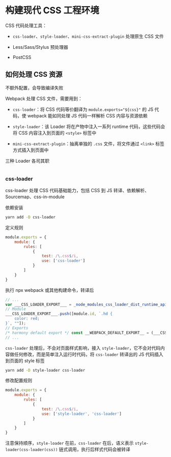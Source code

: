 # 构建现代 CSS 工程环境

CSS 代码处理工具：

- `css-loader`、`style-loader`、`mini-css-extract-plugin` 处理原生 CSS 文件

- Less/Sass/Stylus 预处理器

- PostCSS

## 如何处理 CSS 资源

不额外配置，会导致编译失败

Webpack 处理 CSS 文件，需要用到：

- `css-loader`：将 CSS 代码等价翻译为 `module.exports="${css}"` 的 JS 代码，使 webpack 能如同处理 JS 代码一样解析 CSS 内容与资源依赖

- `style-loader`：该 Loader 将在产物中注入一系列 runtime 代码，这些代码会将 CSS 内容注入到页面的 `<style>` 标签中

- `mini-css-extract-plugin`：抽离单独的 `.css` 文件，将文件通过 `<link>` 标签方式插入到页面中

三种 Loader 各司其职

<img />

### css-loader

css-loader 处理 CSS 代码基础能力，包括 CSS 到 JS 转译、依赖解析、Sourcemap、css-in-module

依赖安装

```bash
yarn add -D css-loader
```

定义规则

```js
module.exports = {
    module: {
        rules: [
            {
                test: /\.css$/i,
                use: ['css-loader']
            }
        ]
    }
}
```

执行 npx webpack 或其他构建命令，转译后

```js
// ...
var ___CSS_LOADER_EXPORT___ = _node_modules_css_loader_dist_runtime_api_js__WEBPACK_IMPORTED_MODULE_1___default()((_node_modules_css_loader_dist_runtime_noSourceMaps_js__WEBPACK_IMPORTED_MODULE_0___default()));
// Module
___CSS_LOADER_EXPORT___.push([module.id, `.hd {
    color: red;
}`, ""]);
// Exports
/* harmony default export */ const __WEBPACK_DEFAULT_EXPORT__ = (___CSS_LOADER_EXPORT___);
// ...
```

`css-loader` 处理后，不会对页面样式影响，接入 `style-loader`，它不会对代码内容做任何修改，而是简单注入运行时代码，将 `css-loader` 转译出的 JS 代码插入到页面的 style 标签

```bash
yarn add -D style-loader css-loader
```

修改配置规则

```js
module.exports = {
    module: {
        rules: [
            {
                test: /\.css$/i,
                use: ['style-loader', 'css-loader']
            }
        ]
    }
}
```

注意保持顺序，`style-loader` 在前，`css-loader` 在后，语义表示 `style-loader(css-loader(css))` 链式调用，执行后样式代码会被转译